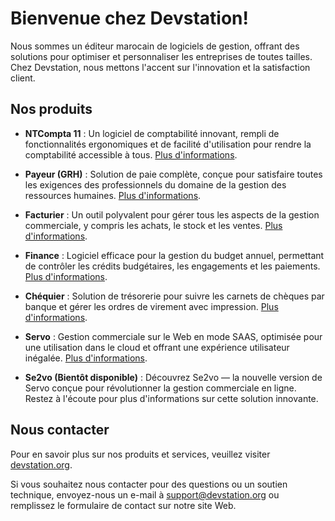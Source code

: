 # Bienvenue chez Devstation!

Nous sommes un éditeur marocain de logiciels de gestion, offrant des solutions pour optimiser et personnaliser les entreprises de toutes tailles. Chez Devstation, nous mettons l'accent sur l'innovation et la satisfaction client.

## Nos produits

- **NTCompta 11** : Un logiciel de comptabilité innovant, rempli de fonctionnalités ergonomiques et de facilité d'utilisation pour rendre la comptabilité accessible à tous. [Plus d'informations](https://devstation.org/produits/ntcompta/).

- **Payeur (GRH)** : Solution de paie complète, conçue pour satisfaire toutes les exigences des professionnels du domaine de la gestion des ressources humaines. [Plus d'informations](https://devstation.org/produits/payeur-grh/).

- **Facturier** : Un outil polyvalent pour gérer tous les aspects de la gestion commerciale, y compris les achats, le stock et les ventes. [Plus d'informations](https://devstation.org/produits/facturier/).

- **Finance** : Logiciel efficace pour la gestion du budget annuel, permettant de contrôler les crédits budgétaires, les engagements et les paiements. [Plus d'informations](https://devstation.org/produits/finance/).

- **Chéquier** : Solution de trésorerie pour suivre les carnets de chèques par banque et gérer les ordres de virement avec impression. [Plus d'informations](https://devstation.org/produits/chequier/).

- **Servo** : Gestion commerciale sur le Web en mode SAAS, optimisée pour une utilisation dans le cloud et offrant une expérience utilisateur inégalée. [Plus d'informations](https://devstation.org/produits/servo-cloud/).

- **Se2vo (Bientôt disponible)** : Découvrez Se2vo — la nouvelle version de Servo conçue pour révolutionner la gestion commerciale en ligne. Restez à l'écoute pour plus d'informations sur cette solution innovante.

## Nous contacter

Pour en savoir plus sur nos produits et services, veuillez visiter [devstation.org](http://devstation.org).

Si vous souhaitez nous contacter pour des questions ou un soutien technique, envoyez-nous un e-mail à support@devstation.org ou remplissez le formulaire de contact sur notre site Web.
